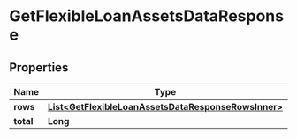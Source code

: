 

# GetFlexibleLoanAssetsDataResponse


## Properties

| Name | Type | Description | Notes |
|------------ | ------------- | ------------- | -------------|
|**rows** | [**List&lt;GetFlexibleLoanAssetsDataResponseRowsInner&gt;**](GetFlexibleLoanAssetsDataResponseRowsInner.md) |  |  [optional] |
|**total** | **Long** |  |  [optional] |



